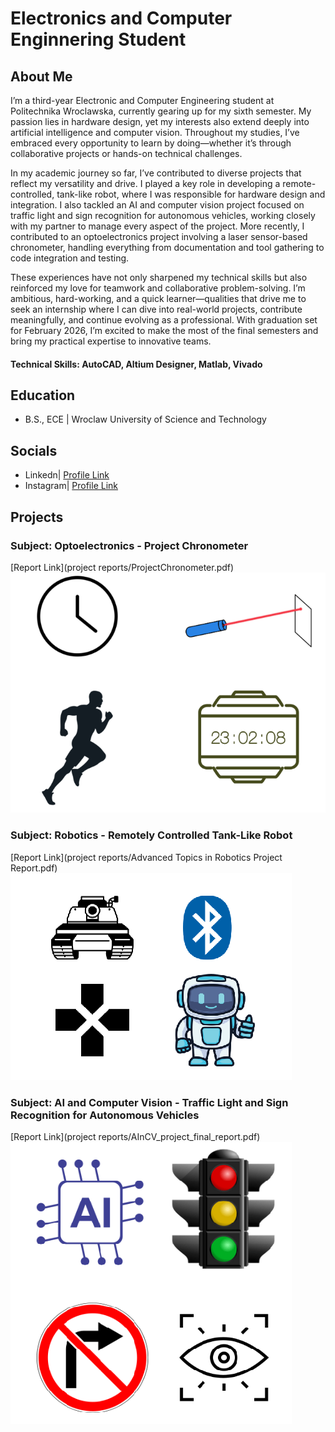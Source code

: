 # Electronics and Computer Enginnering Student 

## About Me 
I’m a third-year Electronic and Computer Engineering student at Politechnika Wroclawska, currently gearing up for my sixth semester. My passion lies in hardware design, yet my interests also extend deeply into artificial intelligence and computer vision. Throughout my studies, I’ve embraced every opportunity to learn by doing—whether it’s through collaborative projects or hands-on technical challenges.

In my academic journey so far, I’ve contributed to diverse projects that reflect my versatility and drive. I played a key role in developing a remote-controlled, tank-like robot, where I was responsible for hardware design and integration. I also tackled an AI and computer vision project focused on traffic light and sign recognition for autonomous vehicles, working closely with my partner to manage every aspect of the project. More recently, I contributed to an optoelectronics project involving a laser sensor-based chronometer, handling everything from documentation and tool gathering to code integration and testing.

These experiences have not only sharpened my technical skills but also reinforced my love for teamwork and collaborative problem-solving. I’m ambitious, hard-working, and a quick learner—qualities that drive me to seek an internship where I can dive into real-world projects, contribute meaningfully, and continue evolving as a professional. With graduation set for February 2026, I’m excited to make the most of the final semesters and bring my practical expertise to innovative teams.

#### Technical Skills: AutoCAD, Altium Designer, Matlab, Vivado

## Education 
- B.S., ECE | Wroclaw University of Science and Technology

## Socials
- Linkedn| [Profile Link](https://www.linkedin.com/in/azra-selvitop-a52869223/)
- Instagram| [Profile Link](https://www.instagram.com/azra.selvitop/)



## Projects
### Subject: Optoelectronics - Project Chronometer 
[Report Link](project reports/ProjectChronometer.pdf)
![explanation](images/chrono.png)

### Subject: Robotics - Remotely Controlled Tank-Like Robot
[Report Link](project reports/Advanced Topics in Robotics Project Report.pdf)
![explanation](images/robot.png)

### Subject: AI and Computer Vision - Traffic Light and Sign Recognition for Autonomous Vehicles
[Report Link](project reports/AInCV_project_final_report.pdf)
![explanation](images/ai_cv.png)


